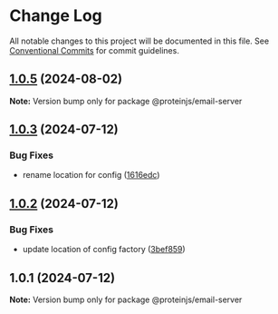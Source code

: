 # Change Log

All notable changes to this project will be documented in this file.
See [Conventional Commits](https://conventionalcommits.org) for commit guidelines.

## [1.0.5](https://github.com/proteinjs/notifications/compare/@proteinjs/email-server@1.0.4...@proteinjs/email-server@1.0.5) (2024-08-02)

**Note:** Version bump only for package @proteinjs/email-server





## [1.0.3](https://github.com/proteinjs/notifications/compare/@proteinjs/email-server@1.0.2...@proteinjs/email-server@1.0.3) (2024-07-12)


### Bug Fixes

* rename location for config ([1616edc](https://github.com/proteinjs/notifications/commit/1616edc59d4ff8667cda03c27949a42f1aa1b63a))





## [1.0.2](https://github.com/proteinjs/notifications/compare/@proteinjs/email-server@1.0.1...@proteinjs/email-server@1.0.2) (2024-07-12)


### Bug Fixes

* update location of config factory ([3bef859](https://github.com/proteinjs/notifications/commit/3bef8595ba48ed3b7b91376ca1ba9b8f1a1b8f18))





## 1.0.1 (2024-07-12)

**Note:** Version bump only for package @proteinjs/email-server
